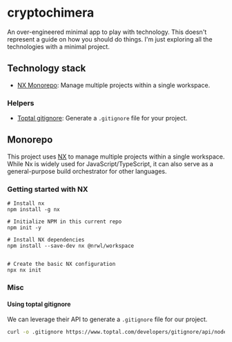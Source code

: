 # cryptochimera

An over-engineered minimal app to play with technology. This doesn't represent a guide on how you should do things. I'm just exploring all the technologies with a minimal project.

## Technology stack

- [NX Monorepo](https://nx.dev/): Manage multiple projects within a single workspace.

### Helpers

- [Toptal gitignore](https://www.toptal.com/developers/gitignore): Generate a `.gitignore` file for your project.

## Monorepo

This project uses [NX](https://nx.dev/) to manage multiple projects within a single workspace. While Nx is widely used for JavaScript/TypeScript, it can also serve as a general-purpose build orchestrator for other languages.

### Getting started with NX

```
# Install nx
npm install -g nx

# Initialize NPM in this current repo
npm init -y

# Install NX dependencies
npm install --save-dev nx @nrwl/workspace


# Create the basic NX configuration
npx nx init
```

### Misc

#### Using toptal gitignore

We can leverage their API to generate a `.gitignore` file for our project.

```bash
curl -o .gitignore https://www.toptal.com/developers/gitignore/api/node,vim
```

```

```
